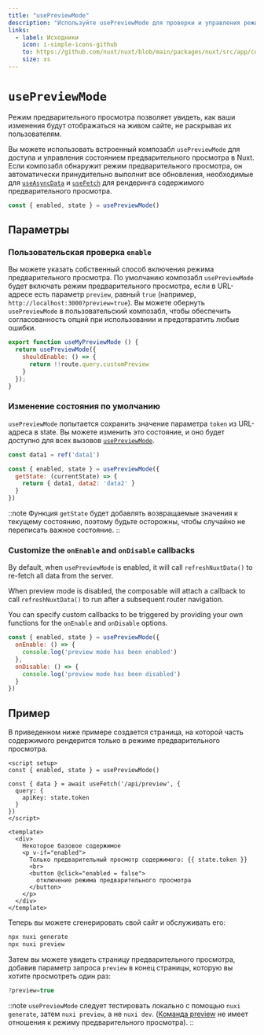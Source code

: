 ```yaml
---
title: "usePreviewMode"
description: "Используйте usePreviewMode для проверки и управления режимом предварительного просмотра в Nuxt"
links:
  - label: Исходники
    icon: i-simple-icons-github
    to: https://github.com/nuxt/nuxt/blob/main/packages/nuxt/src/app/composables/preview.ts
    size: xs
---
```


# `usePreviewMode`

Режим предварительного просмотра позволяет увидеть, как ваши изменения будут отображаться на живом сайте, не раскрывая их пользователям.

Вы можете использовать встроенный композабл `usePreviewMode` для доступа и управления состоянием предварительного просмотра в Nuxt. Если композабл обнаружит режим предварительного просмотра, он автоматически принудительно выполнит все обновления, необходимые для [`useAsyncData`](/docs/api/composables/use-async-data) и [`useFetch`](/docs/api/composables/use-fetch) для рендеринга содержимого предварительного просмотра.

```js
const { enabled, state } = usePreviewMode()
```

## Параметры

### Пользовательская проверка `enable`

Вы можете указать собственный способ включения режима предварительного просмотра. По умолчанию композабл `usePreviewMode` будет включать режим предварительного просмотра, если в URL-адресе есть параметр `preview`, равный `true` (например, `http://localhost:3000?preview=true`). Вы можете обернуть `usePreviewMode` в пользовательский композабл,  чтобы обеспечить согласованность опций при использовании и предотвратить любые ошибки.

```js
export function useMyPreviewMode () {
  return usePreviewMode({
    shouldEnable: () => {
      return !!route.query.customPreview
    }
  });
}
```

### Изменение состояния по умолчанию

`usePreviewMode` попытается сохранить значение параметра `token` из URL-адреса в state. Вы можете изменить это состояние, и оно будет доступно для всех вызовов [`usePreviewMode`](/docs/api/composables/use-preview-mode).

```js
const data1 = ref('data1')

const { enabled, state } = usePreviewMode({
  getState: (currentState) => {
    return { data1, data2: 'data2' }
  }
})
```

::note
Функция `getState` будет добавлять возвращаемые значения к текущему состоянию, поэтому будьте осторожны, чтобы случайно не переписать важное состояние.
::

### Customize the `onEnable` and `onDisable` callbacks

By default, when `usePreviewMode` is enabled, it will call `refreshNuxtData()` to re-fetch all data from the server.

When preview mode is disabled, the composable will attach a callback to call `refreshNuxtData()` to run after a subsequent router navigation.

You can specify custom callbacks to be triggered by providing your own functions for the `onEnable` and `onDisable` options.

```js
const { enabled, state } = usePreviewMode({
  onEnable: () => {
    console.log('preview mode has been enabled')
  },
  onDisable: () => {
    console.log('preview mode has been disabled')
  }
})
```

## Пример

В приведенном ниже примере создается страница, на которой часть содержимого рендерится только в режиме предварительного просмотра.

```vue [pages/some-page.vue]
<script setup>
const { enabled, state } = usePreviewMode()

const { data } = await useFetch('/api/preview', {
  query: {
    apiKey: state.token
  }
})
</script>

<template>
  <div>
    Некоторое базовое содержимое
    <p v-if="enabled">
      Только предварительный просмотр содержимого: {{ state.token }}
      <br>
      <button @click="enabled = false">
        отключение режима предварительного просмотра
      </button>
    </p>
  </div>
</template>
```

Теперь вы можете сгенерировать свой сайт и обслуживать его:

```bash [Terminal]
npx nuxi generate
npx nuxi preview
```

Затем вы можете увидеть страницу предварительного просмотра, добавив параметр запроса `preview` в конец страницы, которую вы хотите просмотреть один раз:

```js
?preview=true
```

::note
`usePreviewMode` следует тестировать локально с помощью `nuxi generate`, затем `nuxi preview`, а не `nuxi dev`. ([Команда preview](/docs/api/commands/preview) не имеет отношения к режиму предварительного просмотра).
::
